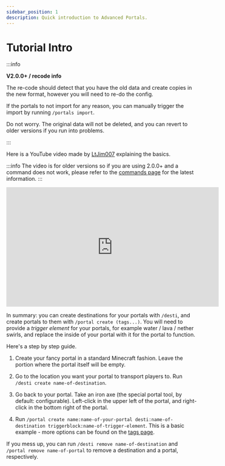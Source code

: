 ```yaml
---
sidebar_position: 1
description: Quick introduction to Advanced Portals.
---
```


# Tutorial Intro

:::info

**V2.0.0+ / recode info**

The re-code should detect that you have the old data and create copies in the new format, however you will need to re-do the config.

If the portals to not import for any reason, you can manually trigger the import by running `/portals import`.

Do not worry. The original data will not be deleted, and you can revert to older versions if you run into problems.

:::

Here is a YouTube video made by [LtJim007](https://www.youtube.com/channel/UCZvGH5UFnZGHL7t11RLhg2w) explaining the basics.

:::info
The video is for older versions so if you are using 2.0.0+ and a command does not work, please refer to the [commands page](./commands.md) for the latest information.
:::

<iframe width="560" height="315" src="https://www.youtube-nocookie.com/embed/nkOeMUkYz3Y" title="YouTube video player" frameborder="0" allow="accelerometer; autoplay; clipboard-write; encrypted-media; gyroscope; picture-in-picture" allowfullscreen></iframe>

In summary: you can create destinations for your portals with `/desti`, and create portals to them with `/portal create (tags...)`. You will need to provide a *trigger element* for your portals, for example water / lava / nether swirls, and replace the inside of your portal with it for the portal to function.

Here's a step by step guide.

1. Create your fancy portal in a standard Minecraft fashion. Leave the portion where the portal itself will be empty.

2. Go to the location you want your portal to transport players to. Run `/desti create name-of-destination`.

2. Go back to your portal. Take an iron axe (the special portal tool, by default: configurable). Left-click in the upper left of the portal, and right-click in the bottom right of the portal.

3. Run `/portal create name:name-of-your-portal desti:name-of-destination triggerblock:name-of-trigger-element`. This is a basic example - more options can be found on the [tags page](./portal-tags.md).

If you mess up, you can run `/desti remove name-of-destination` and `/portal remove name-of-portal` to remove a destination and a portal, respectively.
